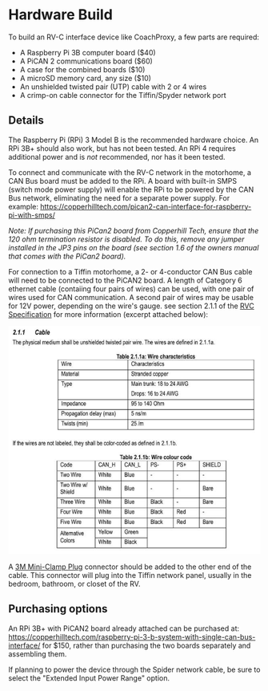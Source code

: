 Hardware Build
==============

To build an RV-C interface device like CoachProxy, a few parts are
required:

* A Raspberry Pi 3B computer board ($40)
* A PiCAN 2 communications board ($60)
* A case for the combined boards ($10)
* A microSD memory card, any size ($10)
* An unshielded twisted pair (UTP) cable with 2 or 4 wires
* A crimp-on cable connector for the Tiffin/Spyder network port

Details
-------

The Raspberry Pi (RPi) 3 Model B is the recommended hardware choice. An
RPi 3B+ should also work, but has not been tested. An RPi 4 requires
additional power and is _not_ recommended, nor has it been tested.

To connect and communicate with the RV-C network in the motorhome, a CAN
Bus board must be added to the RPi. A board with built-in SMPS (switch
mode power supply) will enable the RPi to be powered by the CAN Bus
network, eliminating the need for a separate power supply. For example:
https://copperhilltech.com/pican2-can-interface-for-raspberry-pi-with-smps/

_Note: If purchasing this PiCan2 board from Copperhill Tech, ensure that
the 120 ohm termination resistor is disabled. To do this, remove any
jumper installed in the JP3 pins on the board (see section 1.6 of the
owners manual that comes with the PiCan2 board)._

For connection to a Tiffin motorhome, a 2- or 4-conductor CAN Bus cable
will need to be connected to the PiCAN2 board. A length of Category 6
ethernet cable (contaiing four pairs of wires) can be used, with one
pair of wires used for CAN communication. A second pair of wires may be
usable for 12V power, depending on the wire's gauge. see section 2.1.1
of the [RVC Specification](http://www.rv-c.com/?q=node/75) for more
information (excerpt attached below):

![RVC Spec 2.1.1](../images/canbus_wiring.jpg)

A [3M Mini-Clamp
Plug](https://www.digikey.com/product-detail/en/3m/37104-2165-000%20FL%20100/3M155844-ND/1238214)
connector should be added to the other end of the cable. This connector
will plug into the Tiffin network panel, usually in the bedroom,
bathroom, or closet of the RV.

Purchasing options
------------------

An RPi 3B+ with PiCAN2 board already attached can be purchased at:
https://copperhilltech.com/raspberry-pi-3-b-system-with-single-can-bus-interface/
for $150, rather than purchasing the two boards separately and
assembling them.

If planning to power the device through the Spider network cable, be
sure to select the "Extended Input Power Range" option.


